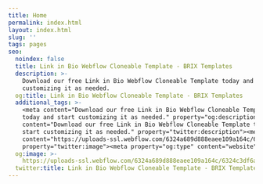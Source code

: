 ```yaml
---
title: Home
permalink: index.html
layout: index.html
slug: ''
tags: pages
seo:
  noindex: false
  title: Link in Bio Webflow Cloneable Template - BRIX Templates
  description: >-
    Download our free Link in Bio Webflow Cloneable Template today and start
    customizing it as needed.
  og:title: Link in Bio Webflow Cloneable Template - BRIX Templates
  additional_tags: >-
    <meta content="Download our free Link in Bio Webflow Cloneable Template
    today and start customizing it as needed." property="og:description"><meta
    content="Download our free Link in Bio Webflow Cloneable Template today and
    start customizing it as needed." property="twitter:description"><meta
    content="https://uploads-ssl.webflow.com/6324a689d888eaee109a164c/6324c3df6abc19b4bc107084_link-in-bio-clonable-webflow-template.png"
    property="twitter:image"><meta property="og:type" content="website">
  og:image: >-
    https://uploads-ssl.webflow.com/6324a689d888eaee109a164c/6324c3df6abc19b4bc107084_link-in-bio-clonable-webflow-template.png
  twitter:title: Link in Bio Webflow Cloneable Template - BRIX Templates
---
```



